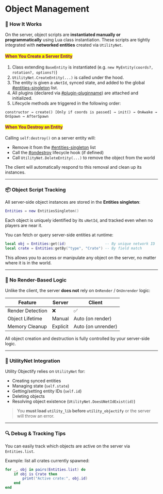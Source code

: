 # Object Management

### 🧠 How It Works

On the server, object scripts are **instantiated manually or programmatically** using Lua class instantiation. These scripts are tightly integrated with **networked entities** created via `UtilityNet`.

#### <mark style="color:purple;">When You Create a Server Entity</mark>

1. Class extending `BaseEntity` is instantiated (e.g. `new MyEntity(coords?, rotation?, options?)`)
2. `UtilityNet.CreateEntity(...)` is called under the hood.
3. The entity is given a `uNetId`, synced state, and added to the global [#entities-singleton](framework.md#entities-singleton "mention") list.
4. All plugins (declared via [#plugin-pluginname](../shared/decorators.md#plugin-pluginname "mention")) are attached and initialized.
5. Lifecycle methods are triggered in the following order:

```
constructor → create() [Only if coords is passed] → init() → OnAwake → OnSpawn → AfterSpawn
```

#### <mark style="color:purple;">When You Destroy an Entity</mark>

Calling `self:destroy()` on a server entity will:

* Remove it from the [#entities-singleton](framework.md#entities-singleton "mention") list
* Call the [#ondestroy](../shared/hooks.md#ondestroy "mention") lifecycle hook (if defined)
* Call `UtilityNet.DeleteEntity(...)` to remove the object from the world

The client will automatically respond to this removal and clean up its instances.

***

### 📦 Object Script Tracking

All server-side object instances are stored in the **Entities singleton**:

```lua
Entities = new EntitiesSingleton()
```

Each object is uniquely identified by its `uNetId`, and tracked even when no players are near it.

You can fetch or query server-side entities at runtime:

```lua
local obj = Entities:get(id)                  -- By unique network ID
local crate = Entities:getBy("type", "Crate") -- By field match
```

This allows you to access or manipulate any object on the server, no matter where it is in the world.

***

### 🔁 No Render-Based Logic

Unlike the client, the server **does not** rely on `OnRender` / `OnUnrender` logic:

| Feature          | Server   | Client             |
| ---------------- | -------- | ------------------ |
| Render Detection | ❌        | ✅                  |
| Object Lifetime  | Manual   | Auto (on render)   |
| Memory Cleanup   | Explicit | Auto (on unrender) |

All object creation and destruction is fully controlled by your server-side logic.

***

### 🧰 UtilityNet Integration

Utility Objectify relies on `UtilityNet` for:

* Creating synced entities
* Managing state (`self.state`)
* Getting/setting entity IDs (`self.id`)
* Deleting objects
* Resolving object existence (`UtilityNet.DoesUNetIdExist(id)`)

> You **must load `utility_lib` before `utility_objectify`** or the server will throw an error.

***

### 🔍 Debug & Tracking Tips

You can easily track which objects are active on the server via `Entities.list`.

Example: list all crates currently spawned:

```lua
for _, obj in pairs(Entities.list) do
    if obj is Crate then
        print("Active crate:", obj.id)
    end
end
```
